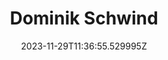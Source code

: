 ---
title: "Dominik Schwind"
category: "IndieWeb & Personal Blogs"
site_url: https://lostfocus.de
feed_url: https://lostfocus.de/feed/
date: 2023-11-29T11:36:55.529995Z
domain: lostfocus.de

---